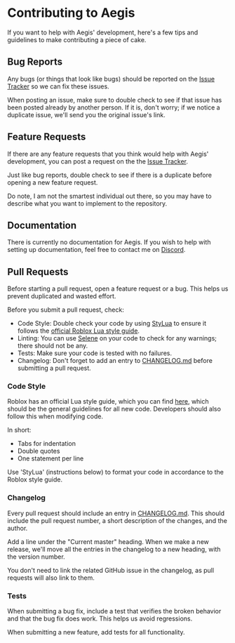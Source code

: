 # Contributing to Aegis
If you want to help with Aegis' development, here's a few tips and guidelines to make contributing a piece of cake.

## Bug Reports
Any bugs (or things that look like bugs) should be reported on the [Issue Tracker](https://github.com/Bazalbuilder/Aegis/issues) so we can fix these issues.

When posting an issue, make sure to double check to see if that issue has been posted already by another person. If it is, don't worry; if we notice a duplicate issue, we'll send you the original issue's link.

## Feature Requests
If there are any feature requests that you think would help with Aegis' development, you can post a request on the the [Issue Tracker](https://github.com/Bazalbuilder/Aegis/issues).

Just like bug reports, double check to see if there is a duplicate before opening a new feature request.

Do note, I am not the smartest individual out there, so you may have to describe what you want to implement to the repository.

## Documentation
There is currently no documentation for Aegis. If you wish to help with setting up documentation, feel free to contact me on [Discord](https://discord.gg/asCWGUfJMj).

## Pull Requests
Before starting a pull request, open a feature request or a bug. This helps us prevent duplicated and wasted effort.

Before you submit a pull request, check:
* Code Style: Double check your code by using [StyLua](https://github.com/JohnnyMorganz/StyLua) to ensure it follows the [official Roblox Lua style guide](https://roblox.github.io/lua-style-guide).
* Linting: You can use [Selene](https://github.com/kampfkarren/selene) on your code to check for any warnings; there should not be any. 
* Tests: Make sure your code is tested with no failures.
* Changelog: Don't forget to add an entry to [CHANGELOG.md](CHANGELOG.md) before submitting a pull request.

### Code Style
Roblox has an official Lua style guide, which you can find [here](https://roblox.github.io/lua-style-guide), which should be the general guidelines for all new code. Developers should also follow this when modifying code.

In short:
* Tabs for indentation
* Double quotes
* One statement per line

Use 'StyLua' (instructions below) to format your code in accordance to the Roblox style guide.

### Changelog
Every pull request should include an entry in [CHANGELOG.md](CHANGELOG.md). This should include the pull request number, a short description of the changes, and the author.

Add a line under the "Current master" heading. When we make a new release, we'll move all the entries in the changelog to a new heading, with the version number.

You don't need to link the related GitHub issue in the changelog, as pull requests will also link to them.

### Tests
When submitting a bug fix, include a test that verifies the broken behavior and that the bug fix does work. This helps us avoid regressions.

When submitting a new feature, add tests for all functionality.